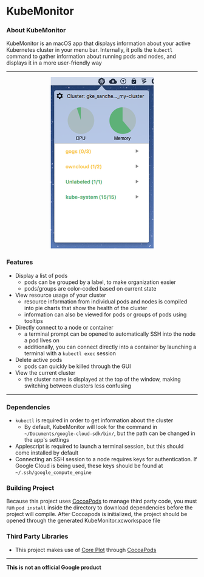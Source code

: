 # KubeMonitor

### About KubeMonitor
KubeMonitor is an macOS app that displays information about your active Kubernetes cluster 
in your menu bar. Internally, it polls the `kubectl` command to gather information about
running pods and nodes, and displays it in a more user-friendly way

---

<p align="center">
  <img src="./Screenshot.png" alt="KubeMonitor Screenshot"/>
</p>

### Features
- Display a list of pods
  - pods can be grouped by a label, to make organization easier
  - pods/groups are color-coded based on current state
- View resource usage of your cluster
  - resource information from individual pods and nodes is compiled into pie charts that 
  show the health of the cluster
  - information can also be viewed for pods or groups of pods using tooltips
- Directly connect to a node or container
  - a terminal prompt can be opened to automatically SSH into the node a pod lives on
  - additionally, you can connect directly into a container by launching a terminal with a 
  `kubectl exec` session
- Delete active pods
  - pods can quickly be killed through the GUI
- View the current cluster
  - the cluster name is displayed at the top of the window, making switching between clusters
  less confusing

---

### Dependencies
- `kubectl` is required in order to get information about the cluster
  - By default, KubeMonitor will look for the command in `~/Documents/google-cloud-sdk/bin/`, 
  but the path can be changed in the app's settings
- Applescript is required to launch a terminal session, but this should come installed by default
- Connecting an SSH session to a node requires keys for authentication. If Google Cloud is
being used, these keys should be found at `~/.ssh/google_compute_engine`

### Building Project
Because this project uses [CocoaPods](https://cocoapods.org/) to manage third party code, 
you must run `pod install` inside the directory to download dependencies before the project will compile. After Cocoapods is initialized, the project should be opened through the generated 
KubeMonitor.xcworkspace file

### Third Party Libraries
- This project makes use of [Core Plot](https://github.com/core-plot/core-plot) through [CocoaPods](https://cocoapods.org/)

---
**This is not an official Google product**
